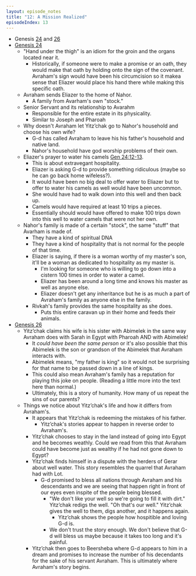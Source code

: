 ```yaml
---
layout: episode_notes
title: "12: A Mission Realized"
episodeIndex: 13
---
```

- Genesis [24](https://www.bible.com/bible/111/GEN.24.NIV) and [26](https://www.bible.com/bible/111/GEN.26.NIV)
- [Genesis 24](https://www.bible.com/bible/111/GEN.24.NIV)
  - "Hand under the thigh" is an idiom for the groin and the organs located near it.
    - Historically, if someone were to make a promise or an oath, they would make that oath by holding onto the sign of the covenant. Avraham's sign would have been his circumcision so it makea sense that Eliazer would place his hand there while making this specific oath.
  - Avraham sends Eliazer to the home of Nahor.
    - A family from Avarham's own "stock."
  - Senior Servant and its relationship to Avarahm
    - Responsible for the entire estate in its physicality.
    - Similar to Joseph and Pharoah
  - Why doesn't Avraham let Yitz’chak go to Nahor's household and choose his own wife?
    - G-d has called Avraham to leave his his father's household and native land.
    - Nahor's household have god worship problems of their own.
  - Eliazer's prayer to water his camels [Gen 24:12-13](https://www.bible.com/bible/111/GEN.24.NIV).
    - This is about extravegant hospitality.
    - Eliazer is asking G-d to provide something ridiculous (maybe so he can go back home wifeless?).
    - It would have been no big deal to offer water to Eliazer but to offer to water his camels as well would have been uncommon.
    - She would have had to walk down into this well and then back up.
    - Camels would have required at least 10 trips a pieces.
    - Essentially should would have offered to make 100 trips down into this well to water camels that were not her own.
  - Nahor's family is made of a certain "stock", the same "stuff" that Avarham is made of.
    - They have a kind of spiritual DNA
    - They have a kind of hospitality that is not normal for the people of that time.
    - Eliazer is saying, if there is a woman worthy of my master's son, it'll be a woman as dedicated to hospitality as my master is.
      - I'm looking for someone who is willing to go down into a cistern 100 times in order to water a camel.
      - Eliazer has been around a long time and knows his master as well as anyone else.
      - Eliazer doesn't get any inheritance but he is as much a part of Avraham's family as anyone else in the family.
    - Rivkah's family provides the same hospitality as she does.
      - Puts this entire caravan up in their home and feeds their animals.
- [Genesis 26](https://www.bible.com/bible/111/GEN.26.NIV)
  - Yitz’chak claims his wife is his sister with Abimelek in the same way Avraham does with Sarah in Egypt with Pharoah AND with Abimelek!
    - It *could have been the same person* or it's also possible that this Abimelek is the son or grandson of the Abimelek that Avraham interacts with.
    - Abimelek means, "my father is king" so it would not be surprising for that name to be passed down in a line of kings.
    - This could also mean Avraham's family has a reputation for playing this joke on people. (Reading a little more into the text here than normal.)
    - Ultimately, this is a story of humanity. How many of us repeat the sins of our parents?
  - Things we notice about Yitz’chak's life and how it differs from Avraham's.
    - It appears that Yitz’chak is redeeming the mistakes of his father.
      - Yitz’chak's stories appear to happen in reverse order to Avraham's.
    - Yitz’chak chooses to stay in the land instead of going into Egypt and he becomes weathly. Could we read from this that Avraham could have become just as wealthy if he had not gone down to Egypt?
    - Yitz’chak finds himself in a dispute with the herders of Gerar about well water. This story resembles the quarrel that Avraham had with Lot.
      - G-d promised to bless all nations through Avraham and his descendants and we are seeing that happen right in front of our eyes even inspite of the people being blessed.
        - "We don't like your well so we're going to fill it with dirt." Yitz’chak redigs the well. "Oh that's our well." Yitz’chak gives the well to them, digs another, and it happens again.
          - Yitz’chak shows the people how hospitible and loving G-d is.
        - We don't trust the story enough. We don't believe that G-d will bless us maybe because it takes too long and it's painful.
    - Yitz’chak then goes to Beersheba where G-d appears to him in a dream and promises to increase the number of his decendants for the sake of his servant Avraham. This is ultimately where Avraham's story begins.
